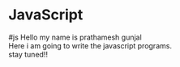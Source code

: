# JavaScript

#js
Hello my name is prathamesh gunjal
<br>
Here i am going to write the javascript programs.
<br>
stay tuned!!
<br>

